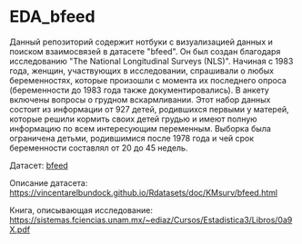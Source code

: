 # EDA_bfeed
Данный репозиторий содержит нотбуки с визуализацией данных и поиском взаимосвязей в датасете "bfeed". Он был создан благодаря исследованию "The National Longitudinal Surveys (NLS)". Начиная с 1983 года, женщин, участвующих в исследовании, спрашивали о любых беременностях, которые произошли с момента их последнего опроса (беременности до 1983 года также документировались). В анкету включены вопросы о грудном вскармливании. Этот набор данных состоит из информации от 927 детей, родившихся первыми у матерей, которые решили кормить своих детей грудью и имеют полную информацию по всем интересующим переменным. Выборка была ограничена детьми, родившимися после 1978 года и чей срок беременности составлял от 20 до 45 недель.

Датасет: [bfeed](https://github.com/elizapotato/EDA_bfeed/blob/main/bfeed.csv)

Описание датасета: https://vincentarelbundock.github.io/Rdatasets/doc/KMsurv/bfeed.html

Книга, описывающая исследование: https://sistemas.fciencias.unam.mx/~ediaz/Cursos/Estadistica3/Libros/0a9X.pdf
